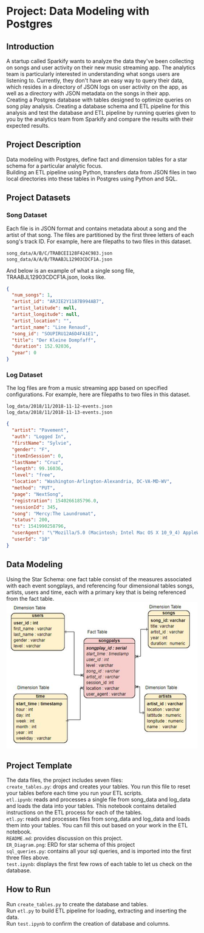 # Project: Data Modeling with Postgres
## Introduction
A startup called Sparkify wants to analyze the data they've been collecting on songs and user activity on their new music streaming app. The analytics team is particularly interested in understanding what songs users are listening to. Currently, they don't have an easy way to query their data, which resides in a directory of JSON logs on user activity on the app, as well as a directory with JSON metadata on the songs in their app. <br>
Creating a Postgres database with tables designed to optimize queries on song play analysis. Creating a database schema and ETL pipeline for this analysis and test the database and ETL pipeline by running queries given to you by the analytics team from Sparkify and compare the results with their expected results.
## Project Description
Data modeling with Postgres, define fact and dimension tables for a star schema for a particular analytic focus.<br>
Building an ETL pipeline using Python, transfers data from JSON files in two local directories into these tables in Postgres using Python and SQL.
## Project Datasets
### Song Dataset
Each file is in JSON format and contains metadata about a song and the artist of that song. The files are partitioned by the first three letters of each song's track ID. For example, here are filepaths to two files in this dataset.
```
song_data/A/B/C/TRABCEI128F424C983.json
song_data/A/A/B/TRAABJL12903CDCF1A.json
```
And below is an example of what a single song file, TRAABJL12903CDCF1A.json, looks like.
``` JSON
{
  "num_songs": 1,
  "artist_id": "ARJIE2Y1187B994AB7",
  "artist_latitude": null,
  "artist_longitude": null,
  "artist_location": "",
  "artist_name": "Line Renaud",
  "song_id": "SOUPIRU12A6D4FA1E1",
  "title": "Der Kleine Dompfaff",
  "duration": 152.92036,
  "year": 0
}
```
### Log Dataset
The log files are from a music streaming app based on specified configurations. For example, here are filepaths to two files in this dataset.<br>
```
log_data/2018/11/2018-11-12-events.json
log_data/2018/11/2018-11-13-events.json
```
```JSON
{
  "artist": "Pavement",
  "auth": "Logged In",
  "firstName": "Sylvie",
  "gender": "F",
  "itemInSession": 0,
  "lastName": "Cruz",
  "length": 99.16036,
  "level": "free",
  "location": "Washington-Arlington-Alexandria, DC-VA-MD-WV",
  "method": "PUT",
  "page": "NextSong",
  "registration": 1540266185796.0,
  "sessionId": 345,
  "song": "Mercy:The Laundromat",
  "status": 200,
  "ts": 1541990258796,
  "userAgent": "\"Mozilla/5.0 (Macintosh; Intel Mac OS X 10_9_4) AppleWebKit/537.77.4 (KHTML, like Gecko) Version/7.0.5 Safari/537.77.4\"",
  "userId": "10"
}
```
## Data Modeling
Using the Star Schema: one fact table consist of the measures associated with each event songplays, and referencing four dimensional tables songs, artists, users and time, each with a primary key that is being referenced from the fact table.<br>
![image](https://github.com/MengyaCao/Data-Modeling-with-Postgres/blob/main/ER_Diagram_DM.JPG)
## Project Template
The data files, the project includes seven files:<br>
`create_tables.py`: drops and creates your tables. You run this file to reset your tables before each time you run your ETL scripts.<br>
`etl.ipynb`: reads and processes a single file from song_data and log_data and loads the data into your tables. This notebook contains detailed instructions on the ETL process for each of the tables.<br>
`etl.py`: reads and processes files from song_data and log_data and loads them into your tables. You can fill this out based on your work in the ETL notebook.<br>
`README.md`: provides discussion on this project.<br>
`ER_Diagram.png`: ERD for star schema of this project<br>
`sql_queries.py`: contains all your sql queries, and is imported into the first three files above.<br>
`test.ipynb`: displays the first few rows of each table to let us check on the database.
## How to Run
Run `create_tables.py` to create the database and tables.<br>
Run `etl.py` to build ETL pipeline for loading, extracting and inserting the data.<br>
Run `test.ipynb` to confirm the creation of database and columns.
